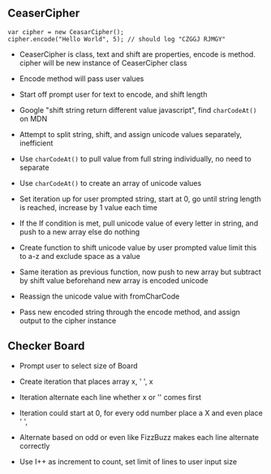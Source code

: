 ## CeaserCipher

```
var cipher = new CeasarCipher();
cipher.encode("Hello World", 5); // should log "CZGGJ RJMGY"
```

* CeaserCipher is class, text and shift are properties, encode is method. cipher will be new instance of CeaserCipher class

* Encode method will pass user values

* Start off prompt user for text to encode, and shift length

* Google "shift string return different value javascript", find `charCodeAt()` on MDN

* Attempt to split string, shift, and assign unicode values separately, inefficient

* Use `charCodeAt()` to pull value from full string individually, no need to separate

* Use `charCodeAt()` to create an array of unicode values

* Set iteration up for user prompted string, start at 0, go until string length is reached, increase by 1 value each time

* If the If condition is met, pull unicode value of every letter in string, and push to a new array  else do nothing

* Create function to shift unicode value by user prompted value limit this to a-z and exclude space as a value

* Same iteration as previous function, now push to new array but subtract by shift value beforehand new array is encoded unicode

* Reassign the unicode value with fromCharCode

* Pass new encoded string through the encode method, and assign output to the cipher instance

## Checker Board

* Prompt user to select size of Board

* Create iteration that places array x, ' ', x

* Iteration alternate each line whether x or '' comes first

* Iteration could start at 0, for every odd number place a X and even place ' ',

* Alternate based on odd or even like FizzBuzz makes each line alternate correctly

* Use I++ as increment to count, set limit of lines to user input size
